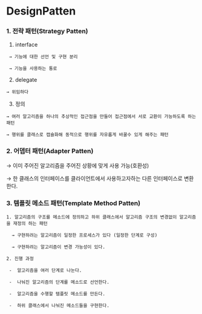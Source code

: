 # DesignPatten

### 1. 전략 패턴(Strategy Patten)

   1. interface

     → 기능에 대한 선언 및 구현 분리

     → 기능을 사용하는 통로

   2. delegate

    → 위임하다

   3. 정의

    → 여러 알고리즘을 하나의 추상적인 접근점을 만들어 접근점에서 서로 교환이 가능하도록 하는 패턴

    → 행위를 클래스로 캡슐화해 동적으로 행위를 자유롭게 바꿀수 있게 해주는 패턴

### 2. 어뎁터 패턴(Adapter Patten)

   → 이미 주어진 알고리즘을 주어진 상황에 맞게 사용 가능(호환성)

   → 한 클래스의 인터페이스를 클라이언트에서 사용하고자하는 다른 인터페이스로 변환한다.

### 3. 템플릿 메소드 패턴(Template Method Patten)

    1. 알고리즘의 구조를 메소드에 정의하고 하위 클래스에서 알고리즘 구조의 변경없이 알고리즘을 재정의 하는 패턴

      → 구현하려는 알고리즘이 일정한 프로세스가 있다 (일정한 단계로 구성)

      → 구현하려는 알고리즘이 변경 가능성이 있다.

    2. 진행 과정

     -  알고리즘을 여러 단계로 나눈다.

     -  나눠진 알고리즘의 단계를 메소드로 선언한다.

     -  알고리즘을 수행할 템플릿 메소드를 만든다.

     -  하위 클래스에서 나눠진 메소드들을 구현한다.


